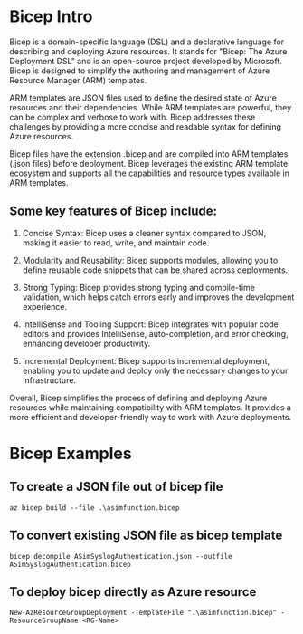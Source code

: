# Bicep Intro

Bicep is a domain-specific language (DSL) and a declarative language for describing and deploying Azure resources. It stands for "Bicep: The Azure Deployment DSL" and is an open-source project developed by Microsoft. Bicep is designed to simplify the authoring and management of Azure Resource Manager (ARM) templates.

ARM templates are JSON files used to define the desired state of Azure resources and their dependencies. While ARM templates are powerful, they can be complex and verbose to work with. Bicep addresses these challenges by providing a more concise and readable syntax for defining Azure resources.

Bicep files have the extension .bicep and are compiled into ARM templates (.json files) before deployment. Bicep leverages the existing ARM template ecosystem and supports all the capabilities and resource types available in ARM templates.

## Some key features of Bicep include:

1. Concise Syntax: Bicep uses a cleaner syntax compared to JSON, making it easier to read, write, and maintain code.

2. Modularity and Reusability: Bicep supports modules, allowing you to define reusable code snippets that can be shared across deployments.

3. Strong Typing: Bicep provides strong typing and compile-time validation, which helps catch errors early and improves the development experience.

4. IntelliSense and Tooling Support: Bicep integrates with popular code editors and provides IntelliSense, auto-completion, and error checking, enhancing developer productivity.

5. Incremental Deployment: Bicep supports incremental deployment, enabling you to update and deploy only the necessary changes to your infrastructure.

Overall, Bicep simplifies the process of defining and deploying Azure resources while maintaining compatibility with ARM templates. It provides a more efficient and developer-friendly way to work with Azure deployments.


# Bicep Examples
## To create a JSON file out of bicep file

`az bicep build --file .\asimfunction.bicep`

## To convert existing JSON file as bicep template

`bicep decompile ASimSyslogAuthentication.json --outfile ASimSyslogAuthentication.bicep`

## To deploy bicep directly as Azure resource

`New-AzResourceGroupDeployment -TemplateFile ".\asimfunction.bicep" -ResourceGroupName <RG-Name>`
